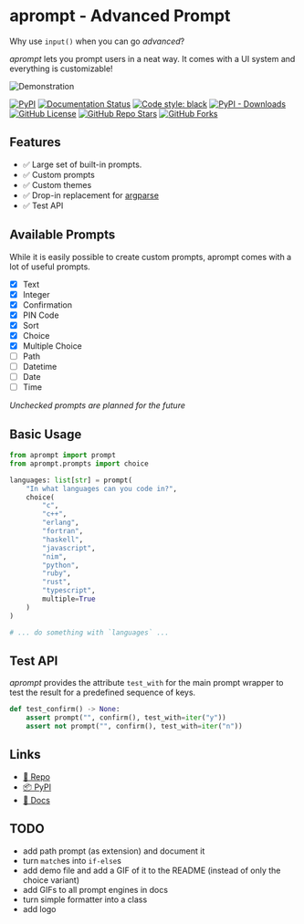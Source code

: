 aprompt - Advanced Prompt
=========================

Why use `input()` when you can go _advanced_?

*aprompt* lets you prompt users in a neat way. It comes with a UI system
and everything is customizable!

![Demonstration](https://raw.githubusercontent.com/phoenixr-codes/aprompt/main/docs/media/prompt-choice.gif)

[![PyPI](https://img.shields.io/pypi/v/aprompt)](https://pypi.org/project/aprompt/)
[![Documentation Status](https://readthedocs.org/projects/aprompt/badge/?version=latest)](https://aprompt.readthedocs.io/en/latest/?badge=latest)
[![Code style: black](https://img.shields.io/badge/code%20style-black-000000.svg)](https://github.com/psf/black)
[![PyPI - Downloads](https://img.shields.io/pypi/dm/aprompt)](https://pypi.org/project/aprompt/)
[![GitHub License](https://img.shields.io/github/license/phoenixr-codes/aprompt)](https://github.com/phoenixr-codes/aprompt/blob/main/LICENSE)
[![GitHub Repo Stars](https://img.shields.io/github/stars/phoenixr-codes/aprompt)](https://github.com/phoenixr-codes/aprompt/stargazers)
[![GitHub Forks](https://img.shields.io/github/forks/phoenixr-codes/aprompt)](https://github.com/phoenixr-codes/aprompt/forks)


Features
--------

* ✅ Large set of built-in prompts.
* ✅ Custom prompts
* ✅ Custom themes
* ✅ Drop-in replacement for
  [argparse](https://docs.python.org/3/library/argparse.html?highlight=argparse#module-argparse)
* ✅ Test API


Available Prompts
-----------------

While it is easily possible to create custom prompts, aprompt comes with
a lot of useful prompts.

* [x] Text
* [x] Integer
* [x] Confirmation
* [x] PIN Code
* [x] Sort
* [x] Choice
* [x] Multiple Choice
* [ ] Path
* [ ] Datetime
* [ ] Date
* [ ] Time

_Unchecked prompts are planned for the future_


Basic Usage
-----------

```python
from aprompt import prompt
from aprompt.prompts import choice

languages: list[str] = prompt(
    "In what languages can you code in?",
    choice(
        "c",
        "c++",
        "erlang",
        "fortran",
        "haskell",
        "javascript",
        "nim",
        "python",
        "ruby",
        "rust",
        "typescript",
        multiple=True
    )
)

# ... do something with `languages` ...
```

Test API
--------

*aprompt* provides the attribute `test_with` for the main prompt wrapper to
test the result for a predefined sequence of keys.

```python
def test_confirm() -> None:
    assert prompt("", confirm(), test_with=iter("y"))
    assert not prompt("", confirm(), test_with=iter("n"))
```


Links
-----

* [🐍 Repo](https://github.com/phoenixr-codes/aprompt)
* [📦 PyPI](https://pypi.org/project/aprompt)
* [📖 Docs](https://aprompt.readthedocs.io/)


TODO
----

* add path prompt (as extension) and document it
* turn `match`es into `if-else`s
* add demo file and add a GIF of it to the README (instead of only the choice variant)
* add GIFs to all prompt engines in docs
* turn simple formatter into a class
* add logo


